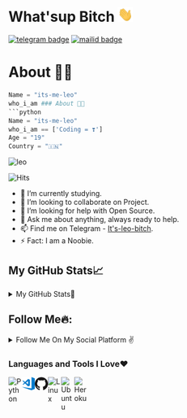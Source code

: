 

# What'sup Bitch <img src="https://raw.githubusercontent.com/ABSphreak/ABSphreak/master/gifs/Hi.gif" width="30px">
[![telegram badge](https://img.shields.io/badge/WONKRU_HERE-30302f?style=for-the-badge&logo=telegram)](https://t.me/WONKRU_HERE)
[![mailid badge](https://img.shields.io/badge/its_leo_bitch-30302f?style=for-the-badge&logo=gmail)](mailto:meth.lab.bot@gmail.com)

# About 👨‍💻
```python
Name = "its-me-leo"
who_i_am ### About 👨‍💻
```python
Name = "its-me-leo"
who_i_am == ['Coding = ❣️']
Age = "19"
Country = "🇮🇳"
```




<p align="left"> <img src="https://komarev.com/ghpvc/?username=Its-leo-bitch&label=Views&color=blue&style=plastic" alt="leo"/> </p>

![Hits](https://hits.seeyoufarm.com/api/count/incr/badge.svg?url=https://github.com/xditya/)

- 🔭 I’m currently studying.
- 👬 I’m looking to collaborate on Project.
- 👀 I’m looking for help with Open Source.
- 💬 Ask me about anything, always ready to help.
- 📫 Find me on Telegram - [It's-leo-bitch](https://t.me/WONKRU_HERE).
- ⚡ Fact: I am a Noobie.



## My GitHub Stats📈

<details>
<summary>My GitHub Stats💛</summary>
<br>
    
![Leo Git Stats](https://github-readme-stats.vercel.app/api?username=its-leo-bitch&include_all_commits=true&count_private=true&theme=highcontrast)

[![Top Langs](https://github-readme-stats.vercel.app/api/top-langs/?username=CyberBoyAyush&layout=compact&theme=radical)](https://github.com/CyberBoyAyush)


</details>
    
## Follow Me🔥:

<details>
<summary>Follow Me On My Social Platform ✌️</summary>
<br>
Follow Me On:

<p align="left">
<a href="https://telegram.me/Xequist"><img src="https://img.shields.io/badge/Join%20Our%20Channel-Xequist-darkblue?style=for-the-badge&logo=telegram"></a>
</p>
<p align="left">
<a href="https://github.com/its-leo-bitch"><img src="https://img.shields.io/badge/GitHub-Follow%20on%20GitHub-inactive.svg?style=for-the-badge&logo=github"></a>
</p>
<p align="left">
<a href="https://instagram.com/leo_parmigiana"><img src="https://img.shields.io/badge/Instagram-leo_parmigiana-magenta?style=for-the-badge&logo=instagram"></a>
</p>

</details>


### Languages and Tools I Love❤️
[<img align="left" alt="Python" width="26px" src="https://upload.wikimedia.org/wikipedia/commons/thumb/c/c3/Python-logo-notext.svg/600px-Python-logo-notext.svg.png" />](https://python.org/)
[<img align="left" alt="Visual Studio Code" width="26px" src="https://raw.githubusercontent.com/github/explore/80688e429a7d4ef2fca1e82350fe8e3517d3494d/topics/visual-studio-code/visual-studio-code.png" />](https://code.visualstudio.com/)
[<img align="left" alt="GitHub" width="26px" src="https://raw.githubusercontent.com/github/explore/78df643247d429f6cc873026c0622819ad797942/topics/github/github.png" />](https://git-scm.com/)
[<img align="left" alt="Linux" width="26px" src="https://www.freepnglogos.com/uploads/linux-png/difference-between-linux-and-window-operating-system-3.png" />](https://www.linux.org/)
[<img align="left" alt="Ubuntu" width="26px" src="https://assets.ubuntu.com/v1/29985a98-ubuntu-logo32.png" />](https://www.ubuntu.com)
[<img align="left" alt="Heroku" width="26px" src="https://www.nicepng.com/png/full/223-2233246_heroku-logo-salesforce-heroku.png" />](https://heroku.com/)

<br />
<br />

